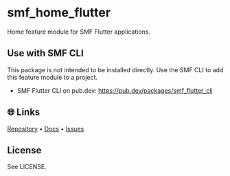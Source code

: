 # smf_home_flutter

Home feature module for SMF Flutter applications.

## Use with SMF CLI
This package is not intended to be installed directly. Use the SMF CLI to add this feature module to a project.

- SMF Flutter CLI on pub.dev: https://pub.dev/packages/smf_flutter_cli

## 🌐 Links
[Repository](https://github.com/saymyframe/smf_modules) • [Docs](https://doc.saymyframe.com) • [Issues](https://github.com/saymyframe/smf_modules/issues)

## License
See LICENSE.
